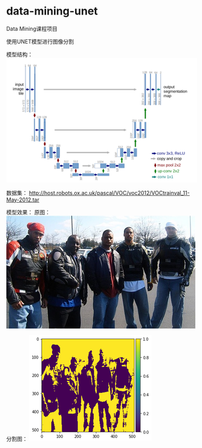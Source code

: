 # data-mining-unet
Data Mining课程项目

使用UNET模型进行图像分割

模型结构：
![github-large](https://github.com/jerrymaxxy/data-mining-unet/blob/master/image/unet.png)

数据集：
http://host.robots.ox.ac.uk/pascal/VOC/voc2012/VOCtrainval_11-May-2012.tar

模型效果：
原图：
![github-large](https://github.com/jerrymaxxy/data-mining-unet/blob/master/image/y.png)

分割图：
![github-large](https://github.com/jerrymaxxy/data-mining-unet/blob/master/image/y_hat.png)
